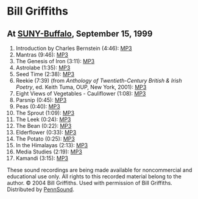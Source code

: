 Bill Griffiths
==============

At [SUNY-Buffalo](Buffalo.php), September 15, 1999
--------------------------------------------------

1.  Introduction by Charles Bernstein (4:46): [MP3](http://media.sas.upenn.edu/pennsound/authors/Griffiths/Griffiths-Bill_01_intro_Buffalo_9-15-99.mp3)
2.  Mantras (9:46): [MP3](http://media.sas.upenn.edu/pennsound/authors/Griffiths/Griffiths-Bill_02_Mantras_Buffalo_9-15-99.mp3)
3.  The Genesis of Iron (3:11): [MP3](http://media.sas.upenn.edu/pennsound/authors/Griffiths/Griffiths-Bill_03_Genesis-of-Iron_Buffalo_9-15-99.mp3)
4.  Astrolabe (1:35): [MP3](http://media.sas.upenn.edu/pennsound/authors/Griffiths/Griffiths-Bill_04_Astrolabe_Buffalo_9-15-99.mp3)
5.  Seed Time (2:38): [MP3](http://media.sas.upenn.edu/pennsound/authors/Griffiths/Griffiths-Bill_05_Seed-Time_Buffalo_9-15-99.mp3)
6.  Reekie (7:39) (from *Anthology of Twentieth-Century British & Irish Poetry*, ed. Keith Tuma, OUP, New York, 2001): [MP3](http://media.sas.upenn.edu/pennsound/authors/Griffiths/Griffiths-Bill_06_Reekie_Buffalo_9-15-99.mp3)
7.  Eight Views of Vegetables - Cauliflower (1:08): [MP3](http://media.sas.upenn.edu/pennsound/authors/Griffiths/Griffiths-Bill_07_8-Views-of-Vegs-Cauliflower_Buffalo_9-15-99.mp3)
8.  Parsnip (0:45): [MP3](http://media.sas.upenn.edu/pennsound/authors/Griffiths/Griffiths-Bill_08_Parsnip_Buffalo_9-15-99.mp3)
9.  Peas (0:40): [MP3](http://media.sas.upenn.edu/pennsound/authors/Griffiths/Griffiths-Bill_09_Peas_Buffalo_9-15-99.mp3)
10. The Sprout (1:09): [MP3](http://media.sas.upenn.edu/pennsound/authors/Griffiths/Griffiths-Bill_10_Sprout_Buffalo_9-15-99.mp3)
11. The Leek (0:24): [MP3](http://media.sas.upenn.edu/pennsound/authors/Griffiths/Griffiths-Bill_11_Leek_Buffalo_9-15-99.mp3)
12. The Bean (0:22): [MP3](http://media.sas.upenn.edu/pennsound/authors/Griffiths/Griffiths-Bill_12_Bean_Buffalo_9-15-99.mp3)
13. Elderflower (0:33): [MP3](http://media.sas.upenn.edu/pennsound/authors/Griffiths/Griffiths-Bill_13_Elderflower_Buffalo_9-15-99.mp3)
14. The Potato (0:25): [MP3](http://media.sas.upenn.edu/pennsound/authors/Griffiths/Griffiths-Bill_14_Potato_Buffalo_9-15-99.mp3)
15. In the Himalayas (2:13): [MP3](http://media.sas.upenn.edu/pennsound/authors/Griffiths/Griffiths-Bill_15_In-the-Himalayas_Buffalo_9-15-99.mp3)
16. Media Studies (2:19): [MP3](http://media.sas.upenn.edu/pennsound/authors/Griffiths/Griffiths-Bill_16_Media-Studies_Buffalo_9-15-99.mp3)
17. Kamandi (3:15): [MP3](http://media.sas.upenn.edu/pennsound/authors/Griffiths/Griffiths-Bill_17_Kamandi_Buffalo_9-15-99.mp3)

These sound recordings are being made available for noncommercial and educational use only. All rights to this recorded material belong to the author. © 2004 Bill Griffiths. Used with permission of Bill Griffiths. Distributed by [PennSound](http://writing.upenn.edu/pennsound/index.html).
